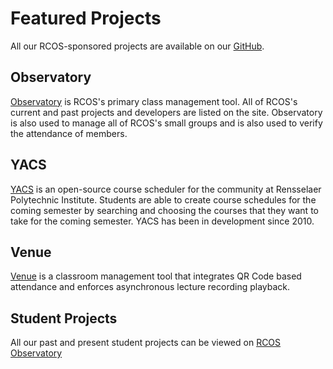 # Featured Projects

All our RCOS-sponsored projects are available on our [GitHub](https://www.github.com/rcos).

## Observatory
[Observatory](https://github.com/observatory-server) is RCOS's primary class management tool. All of RCOS's current and past projects and developers are listed on the site. Observatory is also used to manage all of RCOS's small groups and is also used to verify the attendance of members.

## YACS
[YACS](https://github.com/YACS-RCOS) is an open-source course scheduler for the community at Rensselaer Polytechnic Institute. Students are able to create course schedules for the coming semester by searching and choosing the courses that they want to take for the coming semester. YACS has been in development since 2010.

## Venue
[Venue](https://github.com/TheStopsign/Venue) is a classroom management tool that integrates QR Code based attendance and enforces asynchronous lecture recording playback.

## Student Projects
All our past and present student projects can be viewed on [RCOS Observatory](https://rcos.io)

<!-- ### Statistics -->
<!-- Total Number of Students: 1719+ -->
<!-- Total Number of Projects: 683+ -->

<!-- Course Scheduler -->
<!-- http://j2ee6.server.rpi.edu:9090/web/guest/rpi-scheduler#rocs-welcome -->

<!-- YACS -->
<!-- http://yacs.cs.rpi.edu -->

<!-- FastestFox Firefox Plugin -->
<!-- https://addons.mozilla.org/en-US/firefox/addon/fastestfox-browse-faster/ -->

<!-- Observatory - Project Dashboard -->
<!-- http://rcos.rpi.edu/projects/ -->

<!-- MobileNotifier (??) -->

<!-- iPhone App Entrepreneur Book -->

<!-- RPI ShuttleTracker -->
<!-- http://shuttles.rpi.edu/ -->

<!-- Ease - GNOME Presentations -->
<!-- http://www.ease-project.org/ -->

<!-- Astro-IQ -->
<!-- https://rcos.io/projects/cisprague/astro.iq/profile -->

<!-- Chrometana -->
<!-- http://chrometana.theo.li/ -->

<!-- https://chrome.google.com/webstore/detail/chrometana-redirect-bing/kaicbfmipfpfpjmlbpejaoaflfdnabnc?hl=en -->

<!-- https://www.youtube.com/watch?v=qedUbMYT0e4 -->

<!-- - [Concerto - Digital Signage](http://www.concerto-signage.com) -->

<!-- HackRPI, RPITV, Ease and Seed -->
<!-- https://www.youtube.com/watch?v=O7oHrGDqSZg -->
<!-- https://www.youtube.com/watch?v=swRas8SOkZA&list=UUdjdB1nIknBxvez4jZaJR0w -->
<!-- https://www.youtube.com/watch?v=Hz8OTz-Xnl4&list=UUm9MAsRymQPaXLsGVlrPnaA -->
<!-- http://en.wikipedia.org/wiki/Seed_(programming) -->
